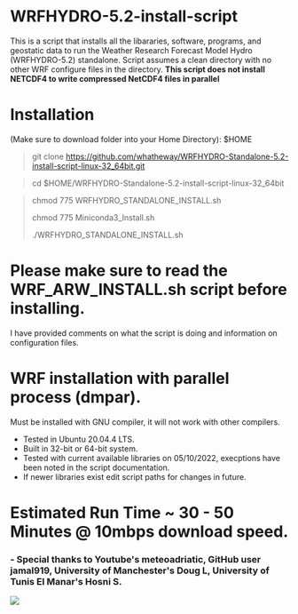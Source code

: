 # WRFHYDRO-5.2-install-script
This is a script that installs all the libararies, software, programs, and geostatic data to run the Weather Research Forecast Model Hydro (WRFHYDRO-5.2) standalone. 
Script assumes a clean directory with no other WRF configure files in the directory.
**This script does not install NETCDF4 to write compressed NetCDF4 files in parallel**

# Installation 
(Make sure to download folder into your Home Directory): $HOME


> git clone https://github.com/whatheway/WRFHYDRO-Standalone-5.2-install-script-linux-32_64bit.git

> cd $HOME/WRFHYDRO-Standalone-5.2-install-script-linux-32_64bit

> chmod 775 WRFHYDRO_STANDALONE_INSTALL.sh
> 
> chmod 775 Miniconda3_Install.sh
>
> ./WRFHYDRO_STANDALONE_INSTALL.sh

# Please make sure to read the WRF_ARW_INSTALL.sh script before installing.  
I have provided comments on what the script is doing and information on configuration files.


# WRF installation with parallel process (dmpar).
Must be installed with GNU compiler, it will not work with other compilers.


- Tested in Ubuntu 20.04.4 LTS.
- Built in 32-bit or 64-bit system.
- Tested with current available libraries on 05/10/2022, execptions have been noted in the script documentation. 
- If newer libraries exist edit script paths for changes in future.


# Estimated Run Time ~ 30 - 50 Minutes @ 10mbps download speed.
### - Special thanks to  Youtube's meteoadriatic, GitHub user jamal919, University of Manchester's  Doug L, University of Tunis El Manar's Hosni S.

![](https://hit.yhype.me/github/profile?user_id=80460171)
